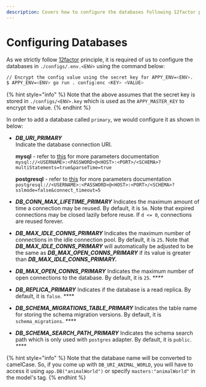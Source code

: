 ```yaml
---
description: Covers how to configure the databases following 12factor principle.
---
```


# Configuring Databases

As we strictly follow [12factor](https://12factor.net/) principle, it is required of us to configure the databases in `./configs/.env.<ENV>` using the command below:

```bash
// Encrypt the config value using the secret key for APPY_ENV=<ENV>.
$ APPY_ENV=<ENV> go run . config:enc <KEY> <VALUE>
```

{% hint style="info" %}
Note that the above assumes that the secret key is stored in `./configs/<ENV>.key` which is used as the `APPY_MASTER_KEY` to encrypt the value.
{% endhint %}

In order to add a database called `primary`, we would configure it as shown in below:

* _**DB\_URI\_PRIMARY**_  
  Indicate the database connection URI.  
  
  **mysql** - refer to [this](https://github.com/go-sql-driver/mysql#parameters) for more parameters documentation  
  `mysql://<USERNAME>:<PASSWORD>@<HOST>:<PORT>/<SCHEMA>?multiStatements=true&parseTime=true`  
  
  **postgresql** - refer to [this](https://www.postgresql.org/docs/current/libpq-connect.html#LIBPQ-PARAMKEYWORDS) for more parameters documentation  
  `postgresql://<USERNAME>:<PASSWORD>@<HOST>:<PORT>/<SCHEMA>?sslmode=false&connect_timeout=5`

  

* _**DB\_CONN\_MAX\_LIFETIME\_PRIMARY**_ Indicates the maximum amount of time a connection may be reused. By default, it is `5m`.   Note that expired connections may be closed lazily before reuse. If `d <= 0`, connections are reused forever.  
* _**DB\_MAX\_IDLE\_CONNS\_PRIMARY**_ Indicates the maximum number of connections in the idle connection pool. By default, it is `25`.   Note that _**DB\_MAX\_IDLE\_CONNS\_PRIMARY**_ will automatically be adjusted to be the same as _**DB\_MAX\_OPEN\_CONNS\_PRIMARY**_ if its value is greater than _**DB\_MAX\_IDLE\_CONNS\_PRIMARY.**_  
* _**DB\_MAX\_OPEN\_CONNS\_PRIMARY**_ Indicates the maximum number of open connections to the database. By default, it is `25`.  _****_
* _**DB\_REPLICA\_PRIMARY**_ Indicates if the database is a read replica. By default, it is `false`.  _****_
* _**DB\_SCHEMA\_MIGRATIONS\_TABLE\_PRIMARY**_ Indicates the table name for storing the schema migration versions. By default, it is `schema_migrations`.  _****_
* _**DB\_SCHEMA\_SEARCH\_PATH\_PRIMARY**_ Indicates the schema search path which is only used with `postgres` adapter. By default, it is `public`. _****_

{% hint style="info" %}
Note that the database name will be converted to camelCase. So, if you come up with `DB_URI_ANIMAL_WORLD`, you will have to access it using `app.DB("animalWorld")` or specify `masters:"animalWorld"` in the model's tag.
{% endhint %}

